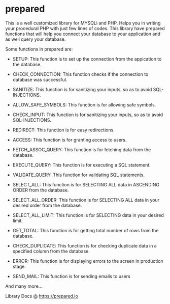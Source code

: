 # prepared
This is a well customized library for MYSQLi and PHP. Helps you in writing your procedural PHP with just few lines of codes. This library have prepared functions that will help you connect your database to your application and as well query your database.

Some functions in prepared are:
- SETUP: This function is to set up the connection from the appication to the database.

- CHECK_CONNECTION: This function checks if the connection to database was successful.

- SANITIZE: This function is for sanitizing your inputs, so as to avoid SQL-INJECTIONS.

- ALLOW_SAFE_SYMBOLS: This function is for allowing safe symbols.

- CHECK_INPUT: This function is for sanitizing your inputs, so as to avoid SQL-INJECTIONS.

- REDIRECT: This function is for easy redirections.

- ACCESS: This function is for granting access to users.

- FETCH_ASSOC_QUERY: This function is for fetching data from the database.

- EXECUTE_QUERY: This function is for executing a SQL statement.

- VALIDATE_QUERY: This function for validating SQL statements.

- SELECT_ALL: This function is for SELECTING ALL data in ASCENDING ORDER from the database.

- SELECT_ALL_ORDER: This function is for SELECTING ALL data in your desired order from the database.

- SELECT_ALL_LIMIT: This function is for SELECTING data in your desired limit.

- GET_TOTAL: This function is for getting total number of rows from the database.

- CHECK_DUPLICATE: This function is for checking duplicate data in a specified column from the database.

- ERROR: This function is for displaying errors to the screen in production stage.

- SEND_MAIL: This function is for sending emails to users

And many more...


Library Docs @ https://prepared.io
